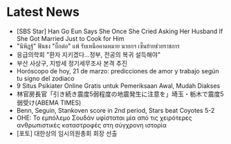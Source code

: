 # Latest News
-  [SBS Star] Han Go Eun Says She Once She Cried Asking Her Husband If She Got Married Just to Cook for Him
-  "นิพิฏฐ์" ฟันธง "บิ๊กต่อ" แพ้ รับเหนือคาดหมาย นายกฯ เซ็นย้ายช่วยราชการ
-  응급의학회 "환자 지키겠다…정부, 전공의 복귀 설득해야"
-  부산 사상구, 지방세 정기세무조사 본격 추진
-  Horóscopo de hoy, 21 de marzo: predicciones de amor y trabajo según tu signo del zodiaco
-  9 Situs Psikiater Online Gratis untuk Pemeriksaan Awal, Mudah Diakses
-  林官房長官「引き続き震度5弱程度の地震発生に注意を」埼玉・栃木で震度5弱受け(ABEMA TIMES)
-  Benn, Seguin, Stankoven score in 2nd period, Stars beat Coyotes 5-2
-  ΟΗΕ: Το εμπόλεμο Σουδάν υφίσταται μία από τις χειρότερες ανθρωπιστικές καταστροφές στη σύγχρονη ιστορία
-  [포토] 대한상의 임시의원총회 회장 선출
